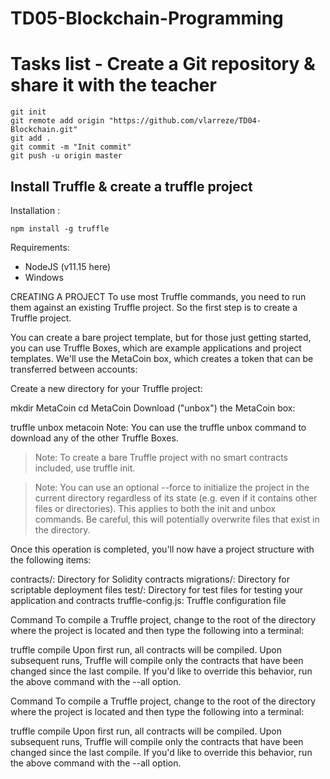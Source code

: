 # TD05-Blockchain-Programming

# Tasks list - Create a Git repository & share it with the teacher

    git init
    git remote add origin "https://github.com/vlarreze/TD04-Blockchain.git"
    git add .
    git commit -m "Init commit"
    git push -u origin master
    
## Install Truffle & create a truffle project

Installation :

    npm install -g truffle

Requirements:

- NodeJS (v11.15 here)
- Windows

CREATING A PROJECT To use most Truffle commands, you need to run them against an existing Truffle project. So the first step is to create a Truffle project.

You can create a bare project template, but for those just getting started, you can use Truffle Boxes, which are example applications and project templates. We'll use the MetaCoin box, which creates a token that can be transferred between accounts:

Create a new directory for your Truffle project:

mkdir MetaCoin cd MetaCoin Download ("unbox") the MetaCoin box:

truffle unbox metacoin Note: You can use the truffle unbox command to download any of the other Truffle Boxes.

> Note: To create a bare Truffle project with no smart contracts included, use truffle init.

> Note: You can use an optional --force to initialize the project in the current directory regardless of its state (e.g. even if it contains other files or directories). This applies to both the init and unbox commands. Be careful, this will potentially overwrite files that exist in the directory.

Once this operation is completed, you'll now have a project structure with the following items:

contracts/: Directory for Solidity contracts migrations/: Directory for scriptable deployment files test/: Directory for test files for testing your application and contracts truffle-config.js: Truffle configuration file

Command To compile a Truffle project, change to the root of the directory where the project is located and then type the following into a terminal:

truffle compile Upon first run, all contracts will be compiled. Upon subsequent runs, Truffle will compile only the contracts that have been changed since the last compile. If you'd like to override this behavior, run the above command with the --all option.

Command
To compile a Truffle project, change to the root of the directory where the project is located and then type the following into a terminal:

truffle compile
Upon first run, all contracts will be compiled. Upon subsequent runs, Truffle will compile only the contracts that have been changed since the last compile. If you'd like to override this behavior, run the above command with the --all option.




